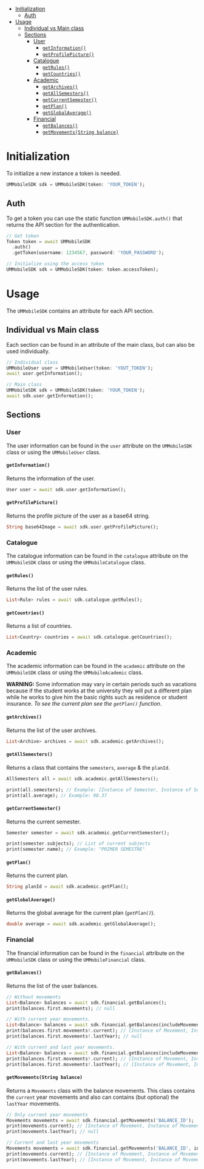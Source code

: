 - [Initialization](#initialization)
  - [Auth](#auth)
- [Usage](#usage)
  - [Individual vs Main class](#individual-vs-main-class)
  - [Sections](#sections)
    - [User](#user)
      - [`getInformation()`](#getinformation)
      - [`getProfilePicture()`](#getprofilepicture)
    - [Catalogue](#catalogue)
      - [`getRules()`](#getrules)
      - [`getCountries()`](#getcountries)
    - [Academic](#academic)
      - [`getArchives()`](#getarchives)
      - [`getAllSemesters()`](#getallsemesters)
      - [`getCurrentSemester()`](#getcurrentsemester)
      - [`getPlan()`](#getplan)
      - [`getGlobalAverage()`](#getglobalaverage)
    - [Financial](#financial)
      - [`getBalances()`](#getbalances)
      - [`getMovements(String balance)`](#getmovementsstring-balance)

# Initialization
To initialize a new instance a token is needed.
```dart
UMMobileSDK sdk = UMMobileSDK(token: 'YOUR_TOKEN');
```

## Auth
To get a token you can use the static function `UMMobileSDK.auth()` that returns the API section for the authentication.
```dart
// Get token
Token token = await UMMobileSDK
  .auth()
  .getToken(username: 1234567, password: 'YOUR_PASSWORD');

// Initialize using the access token
UMMobileSDK sdk = UMMobileSDK(token: token.accessToken);
```

# Usage
The `UMMobileSDK` contains an attribute for each API section.

## Individual vs Main class
Each section can be found in an attribute of the main class, but can also be used individually.
```dart
// Individual class
UMMobileUser user = UMMobileUser(token: 'YOUT_TOKEN');
await user.getInformation();

// Main class
UMMobileSDK sdk = UMMobileSDK(token: 'YOUR_TOKEN');
await sdk.user.getInformation();
```

## Sections
### User
The user information can be found in the `user` attribute on the `UMMobileSDK` class or using the `UMMobileUser` class.

#### `getInformation()`
Returns the information of the user.
```dart
User user = await sdk.user.getInformation();
```

#### `getProfilePicture()`
Returns the profile picture of the user as a base64 string.
```dart
String base64Image = await sdk.user.getProfilePicture();
```

### Catalogue
The catalogue information can be found in the `catalogue` attribute on the `UMMobileSDK` class or using the `UMMobileCatalogue` class.

#### `getRules()`
Returns the list of the user rules.
```dart
List<Rule> rules = await sdk.catalogue.getRules();
```

#### `getCountries()`
Returns a list of countries.
```dart
List<Country> countries = await sdk.catalogue.getCountries();
```

### Academic
The academic information can be found in the `academic` attribute on the `UMMobileSDK` class or using the `UMMobileAcademic` class.

**WARNING:**
Some information may vary in certain periods such as vacations because if the student works at the university they will put a different plan while he works to give him the basic rights such as residence or student insurance. _To see the current plan see the `getPlan()` function_.

#### `getArchives()`
Returns the list of the user archives.
```dart
List<Archive> archives = await sdk.academic.getArchives();
```

#### `getAllSemesters()`
Returns a class that contains the `semesters`, `average` & the `planId`.
```dart
AllSemesters all = await sdk.academic.getAllSemesters();

print(all.semesters); // Example: [Instance of Semester, Instance of Semester]
print(all.average); // Example: 98.37
```

#### `getCurrentSemester()`
Returns the current semester.
```dart
Semester semester = await sdk.academic.getCurrentSemester();

print(semester.subjects); // List of current subjects
print(semester.name); // Example: "PRIMER SEMESTRE"
```

#### `getPlan()`
Returns the current plan.
```dart
String planId = await sdk.academic.getPlan();
```

#### `getGlobalAverage()`
Returns the global average for the current plan (_`getPlan()`_).
```dart
double average = await sdk.academic.getGlobalAverage();
```

### Financial
The financial information can be found in the `financial` attribute on the `UMMobileSDK` class or using the `UMMobileFinancial` class.

#### `getBalances()`
Returns the list of the user balances.
```dart
// Without movements
List<Balance> balances = await sdk.financial.getBalances();
print(balances.first.movements); // null

// With current year movements.
List<Balance> balances = await sdk.financial.getBalances(includeMovements: IncludeMovements.OnlyCurrent);
print(balances.first.movements!.current); // [Instance of Movement, Instance of Movement, ...]
print(balances.first.movements!.lastYear); // null

// With current and last year movements.
List<Balance> balances = await sdk.financial.getBalances(includeMovements: IncludeMovements.CurrentAndLastYear);
print(balances.first.movements!.current); // [Instance of Movement, Instance of Movement, ...]
print(balances.first.movements!.lastYear); // [Instance of Movement, Instance of Movement, ...]
```

#### `getMovements(String balance)`
Returns a `Movements` class with the balance movements. This class contains the `current` year movements and also can contains (but optional) the `lastYear` movements.
```dart
// Only current year movements
Movements movements = await sdk.financial.getMovements('BALANCE_ID');
print(movements.current); // [Instance of Movement, Instance of Movement, ...]
print(movements.lastYear); // null

// Current and last year movements
Movements movements = await sdk.financial.getMovements('BALANCE_ID', includeLastYear: true);
print(movements.current); // [Instance of Movement, Instance of Movement, ...]
print(movements.lastYear); // [Instance of Movement, Instance of Movement, ...]
```
